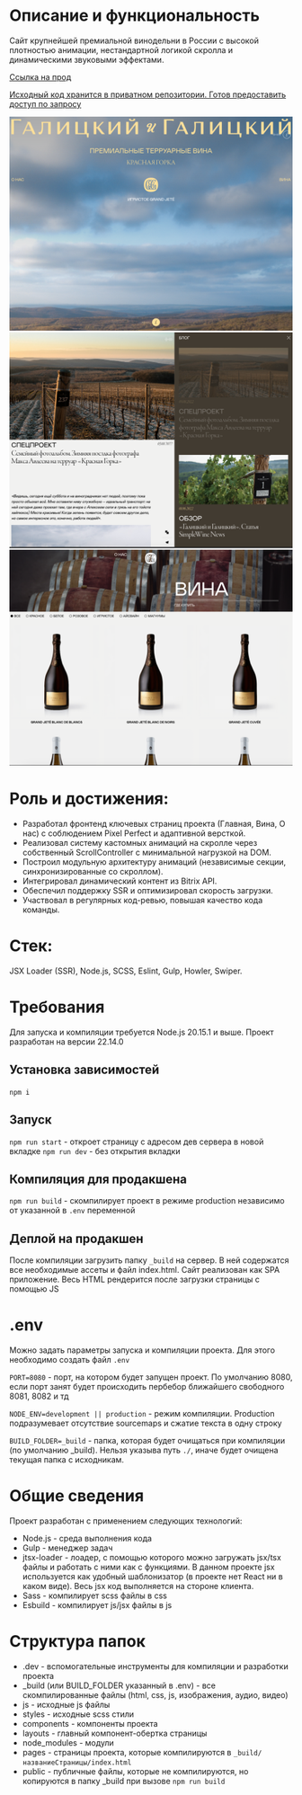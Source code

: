 # Описание и функциональность

Сайт крупнейшей премиальной винодельни в России с высокой плотностью анимации, нестандартной логикой скролла и динамическими звуковыми эффектами.

[Ссылка на прод](https://galitskiy-galitskiy.ru/)

[Исходный код хранится в приватном репозитории. Готов предоставить доступ по запросу](https://github.com/Yaroslav-Chertov/galitskiy-and-galitskiy)

![](./Screenshot_readme.png)
![](./Screenshot_readme_about_us.png)
![](./Screenshot_readme_wines.png)

# Роль и достижения:

- Разработал фронтенд ключевых страниц проекта (Главная, Вина, О нас) с соблюдением Pixel Perfect и адаптивной версткой.
- Реализовал систему кастомных анимаций на скролле через собственный ScrollController с минимальной нагрузкой на DOM.
- Построил модульную архитектуру анимаций (независимые секции, синхронизированные со скроллом).
- Интегрировал динамический контент из Bitrix API.
- Обеспечил поддержку SSR и оптимизировал скорость загрузки.
- Участвовал в регулярных код-ревью, повышая качество кода команды.

# Стек:

JSX Loader (SSR), Node.js, SCSS, Eslint, Gulp, Howler, Swiper.

# Требования

Для запуска и компиляции требуется Node.js 20.15.1 и выше. Проект разработан на версии 22.14.0

## Установка зависимостей

`npm i`

## Запуск

`npm run start` - откроет страницу с адресом дев сервера в новой вкладке `npm run dev` - без открытия вкладки

## Компиляция для продакшена

`npm run build` - скомпилирует проект в режиме production независимо от указанной в `.env` переменной

## Деплой на продакшен

После компиляции загрузить папку `_build` на сервер. В ней содержатся все необходимые ассеты и файл index.html. Сайт реализован как SPA приложение. Весь HTML рендерится после загрузки страницы с помощью JS

# .env

Можно задать параметры запуска и компиляции проекта. Для этого необходимо создать файл `.env`

`PORT=8080` - порт, на котором будет запущен проект. По умолчанию 8080, если порт занят будет происходить пербебор ближайшего свободного 8081, 8082 и тд

`NODE_ENV=development || production` - режим компиляции. Production подразумевает отсутствие sourcemaps и сжатие текста в одну строку

`BUILD_FOLDER=_build` - папка, которая будет очищаться при компиляции (по умолчанию \_build). Нельзя указыва путь `./`, иначе будет очищена текущая папка с исходникам.

# Общие сведения

Проект разработан с применением следующих технологий:

- Node.js - среда выполнения кода
- Gulp - менеджер задач
- jtsx-loader - лоадер, с помощью которого можно загружать jsx/tsx файлы и работать с ними как с функциями. В данном проекте jsx используется как удобный шаблонизатор (в проекте нет React ни в каком виде). Весь jsx код выполняется на стороне клиента.
- Sass - компилирует scss файлы в css
- Esbuild - компилирует js/jsx файлы в js

# Структура папок

- .dev - вспомогательные инструменты для компиляции и разработки проекта
- \_build (или BUILD_FOLDER указанный в .env) - все скомпилированные файлы (html, css, js, изображения, аудио, видео)
- js - исходные js файлы
- styles - исходные scss стили
- components - компоненты проекта
- layouts - главный компонент-обертка страницы
- node_modules - модули
- pages - страницы проекта, которые компилируются в `_build/названиеСтраницы/index.html`
- public - публичные файлы, которые не компилируются, но копируются в папку \_build при вызове `npm run build`
